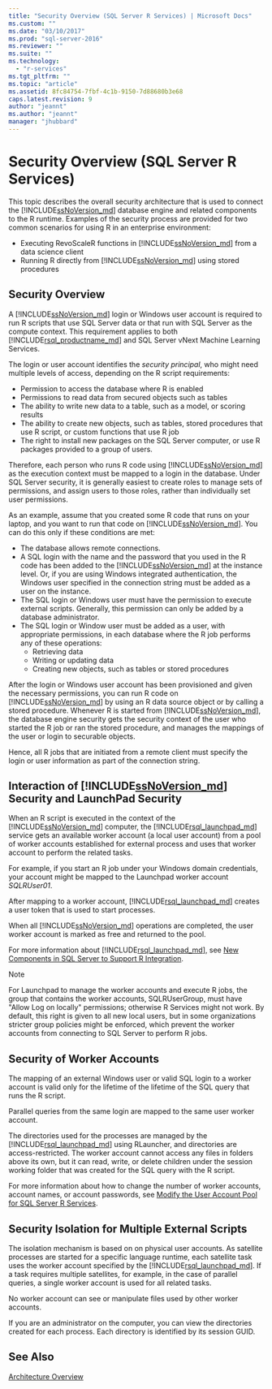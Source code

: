 ```yaml
---
title: "Security Overview (SQL Server R Services) | Microsoft Docs"
ms.custom: ""
ms.date: "03/10/2017"
ms.prod: "sql-server-2016"
ms.reviewer: ""
ms.suite: ""
ms.technology: 
  - "r-services"
ms.tgt_pltfrm: ""
ms.topic: "article"
ms.assetid: 8fc84754-7fbf-4c1b-9150-7d88680b3e68
caps.latest.revision: 9
author: "jeannt"
ms.author: "jeannt"
manager: "jhubbard"
---
```

# Security Overview (SQL Server R Services)

This topic describes the overall security architecture that is used to connect the [!INCLUDE[ssNoVersion_md](../../includes/ssnoversion-md.md)] database engine and related components to the R runtime. Examples of the security process are provided for two common scenarios for using R in an enterprise environment:

+ Executing RevoScaleR functions in [!INCLUDE[ssNoVersion_md](../../includes/ssnoversion-md.md)] from a data science client
+ Running R directly from [!INCLUDE[ssNoVersion_md](../../includes/ssnoversion-md.md)] using stored procedures

## Security Overview

A [!INCLUDE[ssNoVersion_md](../../includes/ssnoversion-md.md)] login or Windows user account is required to run R scripts that use SQL Server data or that run with SQL Server as the compute context. This requirement applies to both [!INCLUDE[rsql_productname_md](../../includes/rsql-productname-md.md)] and SQL Server vNext Machine Learning Services. 

The login or user account identifies the *security principal*, who might need multiple levels of access, depending on the R script requirements:
+ Permission to access the database where R is enabled
+ Permissions to read data from secured objects such as tables
+ The ability to write new data to a table, such as a model, or scoring results
+ The ability to create new objects, such as tables, stored procedures that use R script, or custom functions that use R job
+ The right to install new packages on the SQL Server computer, or use R packages provided to a group of users. 

Therefore, each person who runs R code using [!INCLUDE[ssNoVersion_md](../../includes/ssnoversion-md.md)] as the execution context must be mapped to a login in the database. Under SQL Server security, it is generally easiest to create roles to manage sets of permissions, and assign users to those roles, rather than individually set user permissions. 

As an example, assume that you created some R code that runs on your laptop, and you want to run that code on [!INCLUDE[ssNoVersion_md](../../includes/ssnoversion-md.md)]. You can do this only if these conditions are met:

+ The database allows remote connections.
+ A SQL login with the name and the password that you used in the R code has been added to the [!INCLUDE[ssNoVersion_md](../../includes/ssnoversion-md.md)] at the instance level. Or, if you are using Windows integrated authentication, the Windows user specified in the connection string must be added as a user on the instance.
+ The SQL login or Windows user must have the permission to execute external scripts. Generally, this permission can only be added by a database administrator.
+ The SQL login or Window user must be added as a user, with appropriate permissions, in each database where the R job performs any of these operations:
    + Retrieving data
    + Writing or updating data 
    + Creating new objects, such as tables or stored procedures

After the login or Windows user account has been provisioned and given the necessary permissions, you can run R code on [!INCLUDE[ssNoVersion_md](../../includes/ssnoversion-md.md)] by using an R data source object or by calling a stored procedure. Whenever R is started from [!INCLUDE[ssNoVersion_md](../../includes/ssnoversion-md.md)], the database engine security gets the security context of the user who started the R job or ran the stored procedure, and manages the mappings of the user or login to securable objects. 

Hence, all R jobs that are initiated from a remote client must specify the login or user information as part of the connection string.

## Interaction of [!INCLUDE[ssNoVersion_md](../../includes/ssnoversion-md.md)] Security and LaunchPad Security

When an R script is executed in the context of the [!INCLUDE[ssNoVersion_md](../../includes/ssnoversion-md.md)] computer, the [!INCLUDE[rsql_launchpad_md](../../includes/rsql-launchpad-md.md)] service gets an available worker account (a local user account) from a pool of worker accounts established for external process and uses that worker account to perform the related tasks. 

For example, if you start an R job under your Windows domain credentials, your account might be mapped to the Launchpad worker account *SQLRUser01*.

After mapping to a worker account, [!INCLUDE[rsql_launchpad_md](../../includes/rsql-launchpad-md.md)] creates a user token that is used to start processes. 

When all [!INCLUDE[ssNoVersion_md](../../includes/ssnoversion-md.md)] operations are completed, the user worker account is marked as free and returned to the pool.

For more information about [!INCLUDE[rsql_launchpad_md](../../includes/rsql-launchpad-md.md)], see [New Components in SQL Server to Support R Integration](../../advanced-analytics/r-services/new-components-in-sql-server-to-support-r.md).

> [!NOTE]
For Launchpad to manage the worker accounts and execute R jobs, the group that contains the worker accounts, SQLRUserGroup, must have "Allow Log on locally" permissions; otherwise R Services might not work. By default, this right is given to all new local users, but in some organizations stricter group policies might be enforced, which prevent the worker accounts from connecting to SQL Server to perform R jobs.  

## Security of Worker Accounts

The mapping of an external Windows user or valid SQL login to a worker account is valid only for the lifetime of the lifetime of the SQL query that runs the R script. 

Parallel queries from the same login are mapped to the same user worker account.

The directories used for the processes are managed by the [!INCLUDE[rsql_launchpad_md](../../includes/rsql-launchpad-md.md)] using RLauncher, and directories are access-restricted. The worker account cannot access any files in folders above its own, but it can read, write, or delete children under the session working folder that was created for the SQL query with the R script.

For more information about how to change the number of worker accounts, account names, or account passwords, see [Modify the User Account Pool for SQL Server R Services](../../advanced-analytics/r-services/modify-the-user-account-pool-for-sql-server-r-services.md).


## Security Isolation for Multiple External Scripts

The isolation mechanism is based on on physical user accounts. As satellite processes are started for a specific language runtime, each satellite task uses the worker account specified by the [!INCLUDE[rsql_launchpad_md](../../includes/rsql-launchpad-md.md)]. If a task requires multiple satellites, for example, in the case of parallel queries, a single worker account is used for all related tasks.

No worker account can see or manipulate files used by other worker accounts.
 
If you are an administrator on the computer, you can view the directories created for each process. Each directory is identified by its session GUID.

## See Also
[Architecture Overview](../../advanced-analytics/r-services/architecture-overview-sql-server-r.md)
